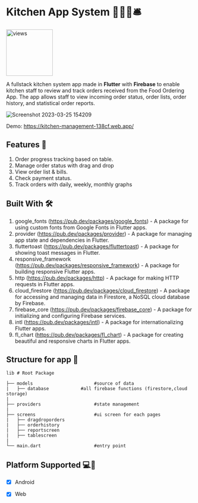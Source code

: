 # Kitchen App System 👩🏻‍🍳🛎️
<a href="https://github.com/Qayyum1999"><img alt="views" title="Github views" src="https://komarev.com/ghpvc/?username=Qayyum1999&style=flat-square" width="125"/></a>

A fullstack kitchen system app made in **Flutter** with **Firebase** to enable kitchen staff to review and track orders received from the Food Ordering App. The app allows staff to view incoming order status, order lists, order history, and statistical order reports.

![Screenshot 2023-03-25 154209](https://user-images.githubusercontent.com/90374083/227704380-fbb159ac-2c49-4421-a9a5-4651cd21c126.jpg)

Demo: https://kitchen-management-138cf.web.app/

## Features 🚀
1. Order progress tracking based on table.
2. Manage order status with drag and drop
3. View order list & bills.
4. Check payment status.
5. Track orders with daily, weekly, monthly graphs

## Built With 🛠
1. google_fonts (https://pub.dev/packages/google_fonts) - A package for using custom fonts from Google Fonts in Flutter apps.
2. provider (https://pub.dev/packages/provider) - A package for managing app state and dependencies in Flutter.
3. fluttertoast (https://pub.dev/packages/fluttertoast) - A package for showing toast messages in Flutter.
4. responsive_framework (https://pub.dev/packages/responsive_framework) - A package for building responsive Flutter apps.
5. http (https://pub.dev/packages/http) - A package for making HTTP requests in Flutter apps.
6. cloud_firestore (https://pub.dev/packages/cloud_firestore) - A package for accessing and managing data in Firestore, a NoSQL cloud database by Firebase.
7. firebase_core (https://pub.dev/packages/firebase_core) - A package for initializing and configuring Firebase services.
8. intl (https://pub.dev/packages/intl) - A package for internationalizing Flutter apps.
9. fl_chart (https://pub.dev/packages/fl_chart) - A package for creating beautiful and responsive charts in Flutter apps.

## Structure for app 🗼

    lib # Root Package

    ├── models                       #source of data
    |   ├── database            #all firebase functions (firestore,cloud storage)
    |
    ├── providers                    #state management
    |   
    ├── screens                      #ui screen for each pages 
    |   ├── dragdroporders
    |   ├── orderhistory
    |   ├── reportscreen
    |   ├── tablescreen
    |      
    └── main.dart                    #entry point

## Platform Supported 💻📱

- [x] Android
- [x] Web





